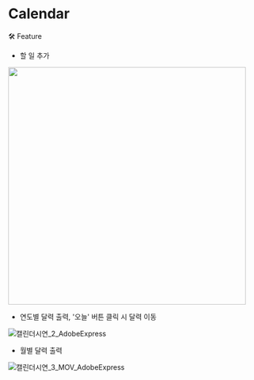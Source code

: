# Calendar

🛠 Feature
- 할 일 추가

<img src = "https://user-images.githubusercontent.com/62415600/184493240-d092f507-2c8a-439c-a15b-dfead99d2531.gif" width = "480px"/>

- 연도별 달력 출력, '오늘' 버튼 클릭 시 달력 이동

![캘린더시연_2_AdobeExpress](https://user-images.githubusercontent.com/62415600/184493376-ee65a55a-cd31-4c45-aeea-dd30b68511d9.gif)

- 월별 달력 출력

![캘린더시연_3_MOV_AdobeExpress](https://user-images.githubusercontent.com/62415600/184493514-98bd68ce-bd2f-468b-ad07-8a081d66deda.gif)
